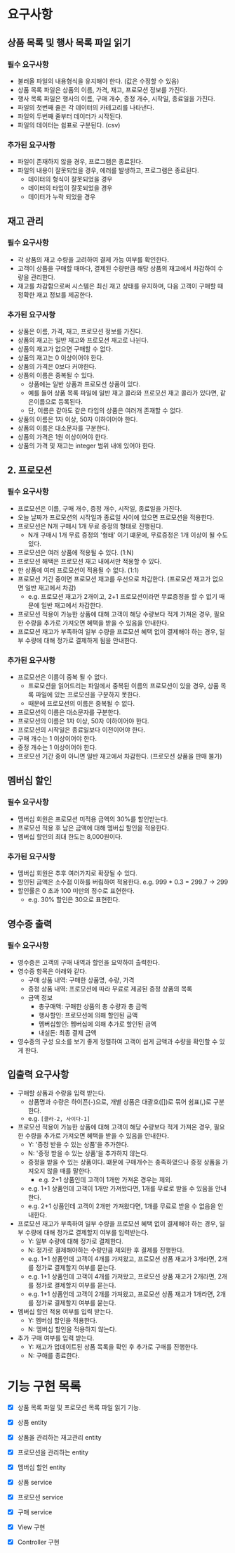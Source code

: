 # 요구사항

## 상품 목록 및 행사 목록 파일 읽기

### 필수 요구사항

- 불러올 파일의 내용형식을 유지해야 한다. (값은 수정할 수 있음)
- 상품 목록 파일은 상품의 이름, 가격, 재고, 프로모션 정보를 가진다.
- 행사 목록 파일은 행사의 이름, 구매 개수, 증정 개수, 시작일, 종료일을 가진다.
- 파일의 첫번째 줄은 각 데이터의 카테고리를 나타낸다.
- 파일의 두번째 줄부터 데이터가 시작된다.
- 파일의 데이터는 쉼표로 구분된다. (csv)

### 추가된 요구사항

- 파일이 존재하지 않을 경우, 프로그램은 종료된다.
- 파일의 내용이 잘못되었을 경우, 에러를 발생하고, 프로그램은 종료된다.
    - 데이터의 형식이 잘못되었을 경우
    - 데이터의 타입이 잘못되었을 경우
    - 데이터가 누락 되었을 경우

## 재고 관리

### 필수 요구사항

- 각 상품의 재고 수량을 고려하여 결제 가능 여부를 확인한다.
- 고객이 상품을 구매할 때마다, 결제된 수량만큼 해당 상품의 재고에서 차감하여 수량을 관리한다.
- 재고를 차감함으로써 시스템은 최신 재고 상태를 유지하며, 다음 고객이 구매할 때 정확한 재고 정보를 제공한다.

### 추가된 요구사항

- 상품은 이름, 가격, 재고, 프로모션 정보를 가진다.
- 상품의 재고는 일반 재고와 프로모션 재고로 나뉜다.
- 상품의 재고가 없으면 구매할 수 없다.
- 상품의 재고는 0 이상이어야 한다.
- 상품의 가격은 0보다 커야한다.
- 상품의 이름은 중복될 수 있다.
    - 상품에는 일반 상품과 프로모션 상품이 있다.
    - 예를 들어 상품 목록 파일에 일반 재고 콜라와 프로모션 재고 콜라가 있다면, 같은이름으로 등록된다.
    - 단, 이름은 같아도 같은 타입의 상품은 여러개 존재할 수 없다.
- 상품의 이름은 1자 이상, 50자 이하이어야 한다.
- 상품의 이름은 대소문자를 구분한다.
- 상품의 가격은 1원 이상이어야 한다.
- 상품의 가격 및 재고는 integer 범위 내에 있어야 한다.

## 2. 프로모션

### 필수 요구사항

- 프로모션은 이름, 구매 개수, 증정 개수, 시작일, 종료일을 가진다.
- 오늘 날짜가 프로모션의 시작일과 종료일 사이에 있으면 프로모션을 적용한다.
- 프로모션은 N개 구매시 1개 무료 증정의 형태로 진행된다.
    - N개 구매시 1개 무료 증정의 '형태' 이기 떄문에, 무료증정은 1개 이상이 될 수도 있다.
- 프로모션은 여러 상품에 적용될 수 있다. (1:N)
- 프로모션 해택은 프로모션 재고 내에서만 적용할 수 있다.
- 한 상품에 여러 프로모션이 적용될 수 없다. (1:1)
- 프로모션 기간 중이면 프로모션 재고를 우선으로 차감한다. (프로모션 재고가 없으면 일반 재고에서 차감)
    - e.g. 프로모션 재고가 2개이고, 2+1 프로모션이라면 무료증정을 할 수 없기 때문에 일반 재고에서 차감한다.
- 프로모션 적용이 가능한 상품에 대해 고객이 해당 수량보다 적게 가져온 경우, 필요한 수량을 추가로 가져오면 혜택을 받을 수 있음을 안내한다.
- 프로모션 재고가 부족하여 일부 수량을 프로모션 혜택 없이 결제해야 하는 경우, 일부 수량에 대해 정가로 결제하게 됨을 안내한다.

### 추가된 요구사항

- 프로모션은 이름이 중복 될 수 없다.
    - 프로모션을 읽어드리는 파일에서 중복된 이름의 프로모션이 있을 경우, 상품 목록 파일에 있는 프로모션을 구분하지 못한다.
    - 때문에 프로모션의 이름은 중복될 수 없다.
- 프로모션의 이름은 대소문자를 구분한다.
- 프로모션의 이름은 1자 이상, 50자 이하이어야 한다.
- 프로모션의 시작일은 종료일보다 이전이어야 한다.
- 구매 개수는 1 이상이어야 한다.
- 증정 개수는 1 이상이어야 한다.
- 프로모션 기간 중이 아니면 일반 재고에서 차감한다. (프로모션 상품을 판매 불가)

## 멤버십 할인

### 필수 요구사항

- 멤버십 회원은 프로모션 미적용 금액의 30%를 할인받는다.
- 프로모션 적용 후 남은 금액에 대해 멤버십 할인을 적용한다.
- 멤버십 할인의 최대 한도는 8,000원이다.

### 추가된 요구사항

- 멤버십 회원은 추후 여러가지로 확장될 수 있다.
- 할인된 금액은 소수점 이하를 버림하여 적용한다. e.g. 999 * 0.3 = 299.7 -> 299
- 할인률은 0 초과 100 미만의 정수로 표현한다.
    - e.g. 30% 할인은 30으로 표현한다.

## 영수증 출력

### 필수 요구사항

- 영수증은 고객의 구매 내역과 할인을 요약하여 출력한다.
- 영수증 항목은 아래와 같다.
    - 구매 상품 내역: 구매한 상품명, 수량, 가격
    - 증정 상품 내역: 프로모션에 따라 무료로 제공된 증정 상품의 목록
    - 금액 정보
        - 총구매액: 구매한 상품의 총 수량과 총 금액
        - 행사할인: 프로모션에 의해 할인된 금액
        - 멤버십할인: 멤버십에 의해 추가로 할인된 금액
        - 내실돈: 최종 결제 금액
- 영수증의 구성 요소를 보기 좋게 정렬하여 고객이 쉽게 금액과 수량을 확인할 수 있게 한다.

## 입출력 요구사항

- 구매할 상품과 수량을 입력 받는다.
    - 상품명과 수량은 하이픈(-)으로, 개별 상품은 대괄호([])로 묶어 쉼표(,)로 구분한다.
    - e.g. `[콜라-2, 사이다-1]`
- 프로모션 적용이 가능한 상품에 대해 고객이 해당 수량보다 적게 가져온 경우, 필요한 수량을 추가로 가져오면 혜택을 받을 수 있음을 안내한다.
    - Y: '증정 받을 수 있는 상품'을 추가한다.
    - N: '증정 받을 수 있는 상품'을 추가하지 않는다.
    - 증정을 받을 수 있는 상품이다. 떄문에 구매개수는 충족하였으나 증정 상품을 가져오지 않을 때를 말한다.
        - e.g. 2+1 상품인데 고객이 1개만 가져온 경우는 제외.
    - e.g. 1+1 상품인데 고객이 1개만 가져왔다면, 1개를 무료로 받을 수 있음을 안내한다.
    - e.g. 2+1 상품인데 고객이 2개만 가져왔다면, 1개를 무료로 받을 수 없음을 안내한다.
- 프로모션 재고가 부족하여 일부 수량을 프로모션 혜택 없이 결제해야 하는 경우, 일부 수량에 대해 정가로 결제할지 여부를 입력받는다.
    - Y: 일부 수량에 대해 정가로 결제한다.
    - N: 정가로 결제해야하는 수량만큼 제외한 후 결제를 진행한다.
    - e.g. 1+1 상품인데 고객이 4개를 가져왔고, 프로모션 상품 재고가 3개라면, 2개를 정가로 결제할지 여부를 묻는다.
    - e.g. 1+1 상품인데 고객이 4개를 가져왔고, 프로모션 상품 재고가 2개라면, 2개를 정가로 결제할지 여부를 묻는다.
    - e.g. 1+1 상품인데 고객이 2개를 가져왔고, 프로모션 상품 재고가 1개라면, 2개를 정가로 결제할지 여부를 묻는다.
- 멤버십 할인 적용 여부를 입력 받는다.
    - Y: 멤버십 할인을 적용한다.
    - N: 멤버십 할인을 적용하지 않는다.
- 추가 구매 여부를 입력 받는다.
    - Y: 재고가 업데이트된 상품 목록을 확인 후 추가로 구매를 진행한다.
    - N: 구매를 종료한다.

# 기능 구현 목록

- [x] 상품 목록 파일 및 프로모션 목록 파일 읽기 기능.
- [x] 상품 entity
- [x] 상품을 관리하는 재고관리 entity
- [x] 프로모션을 관리하는 entity
- [x] 멤버십 할인 entity

- [x] 상품 service
- [x] 프로모션 service
- [x] 구매 service

- [x] View 구현
- [x] Controller 구현


